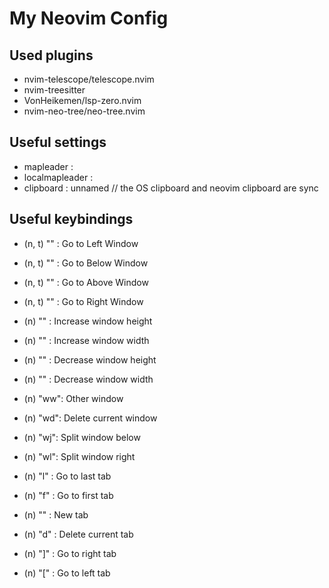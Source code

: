 # My Neovim Config

## Used plugins
- nvim-telescope/telescope.nvim
- nvim-treesitter
- VonHeikemen/lsp-zero.nvim
- nvim-neo-tree/neo-tree.nvim

## Useful settings
- mapleader : <Space>
- localmapleader : <Space>
- clipboard : unnamed // the OS clipboard and neovim clipboard are sync

## Useful keybindings 
- (n, t) "<C-h>"     : Go to Left Window
- (n, t) "<C-j>"     : Go to Below Window
- (n, t) "<C-k>"     : Go to Above Window
- (n, t) "<C-l>"     : Go to Right Window
- (n)    "<C-Up>"    : Increase window height
- (n)    "<C-Right>" : Increase window width
- (n)    "<C-Down>"  : Decrease window height
- (n)    "<C-Left>"  : Decrease window width
- (n)    "<leader>ww": Other window
- (n)    "<leader>wd": Delete current window
- (n)    "<leader>wj": Split window below
- (n)    "<leader>wl": Split window right

- (n) "<leader><tab>l"      : Go to last tab
- (n) "<leader><tab>f"      : Go to first tab
- (n) "<leader><tab><tab>"  : New tab
- (n) "<leader><tab>d"      : Delete current tab
- (n) "<leader><tab>]"      : Go to right tab
- (n) "<leader><tab>["      : Go to left tab

